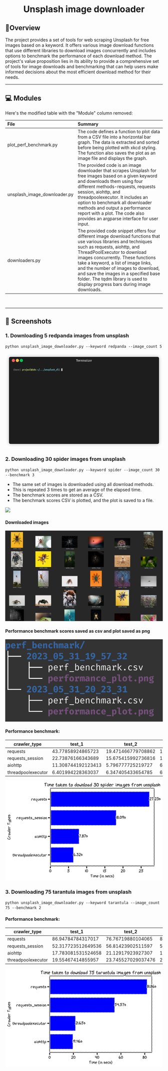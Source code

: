 
<h1 align="center">Unsplash image downloader</h1>

## 📍Overview

The project provides a set of tools for web scraping Unsplash for free images based on a keyword. It offers various image download functions that use different libraries to download images concurrently and includes options to benchmark the performance of each download method. The project's value proposition lies in its ability to provide a comprehensive set of tools for image downloads and benchmarking that can help users make informed decisions about the most efficient download method for their needs.

---
## 💻 Modules

Here's the modified table with the "Module" column removed:

| File                         | Summary                                                                                                                                                                                                                                                                                                                                                                                                                      |
|:-----------------------------|:-----------------------------------------------------------------------------------------------------------------------------------------------------------------------------------------------------------------------------------------------------------------------------------------------------------------------------------------------------------------------------------------------------------------------------|
| plot_perf_benchmark.py       | The code defines a function to plot data from a CSV file into a horizontal bar graph. The data is extracted and sorted before being plotted with xkcd styling. The function also saves the plot as an image file and displays the graph.                                                                                                                                                                                     |
| unsplash_image_downloader.py | The provided code is an image downloader that scrapes Unsplash for free images based on a given keyword and downloads them using four different methods-requests, requests session, aiohttp, and threadpoolexecutor. It includes an option to benchmark all downloader methods and output a performance report with a plot. The code also provides an argparse interface for user input.                                     |
| downloaders.py               | The provided code snippet offers four different image download functions that use various libraries and techniques such as requests, aiohttp, and ThreadPoolExecutor to download images concurrently. These functions take a keyword, a list of image links, and the number of images to download, and save the images in a specified base folder. The tqdm library is used to display progress bars during image downloads. |

<br>

---

## 📸 Screenshots

### 1. Downloading 5 redpanda images from unsplash

```
python unsplash_image_downloader.py --keyword redpanda --image_count 5
```

![](assets/unsplash_dl_demo.gif)

### 2. Downloading 30 spider images from unsplash

```
python unsplash_image_downloader.py --keyword spider --image_count 30 --benchmark 3
```

 - The same set of images is downloaded using all download methods.
 - This is repeated 3 times to get an average of the elapsed time.
 - The benchmark scores are stored as a CSV.
 - The benchmark scores CSV is plotted, and the plot is saved to a file.


![](assets/benchmark.gif)

#### Downloaded images
![](assets/downloaded_images.png)

#### Performance benchmark scores saved as csv and plot saved as png
![](assets/perf_benchmark.png)

#### Performance benchmark:

|crawler_type      |test_1            |test_2            |test_3            |average_time      |
|------------------|------------------|------------------|------------------|------------------|
|requests          |43.77858924865723 |19.471466779708862|18.428603649139404|27.22621989250183 |
|requests_session  |22.73876166343689 |15.675415992736816|15.866717338562012|18.093631664911907|
|aiohttp           |11.308744192123413|5.796777725219727 |6.504941940307617 |7.870154619216919 |
|threadpoolexecutor|6.401994228363037 |6.347405433654785 |6.207687854766846 |6.319029172261556 |

![](perf_benchmark/2023_05_31_19_57_32/performance_plot.png)

### 3. Downloading 75 tarantula images from unsplash

```
python unsplash_image_downloader.py --keyword tarantula --image_count 75 --benchmark 2
```
#### Performance benchmark:

|crawler_type      |test_1            |test_2            |average_time      |
|------------------|------------------|------------------|------------------|
|requests          |86.94784784317017 |76.76719880104065 |81.85752332210541 |
|requests_session  |52.317723512649536|56.81423902511597 |54.56598126888275 |
|aiohttp           |17.783081531524658|21.12917923927307 |19.456130385398865|
|threadpoolexecutor|19.55467414855957 |23.745527029037476|21.650100588798523|

![](perf_benchmark/2023_05_31_20_23_31/performance_plot.png)
